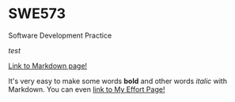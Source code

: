# SWE573
Software Development Practice

*test*

[Link to Markdown page!](https://guides.github.com/features/mastering-markdown/)

It's very easy to make some words **bold** and other words *italic* with Markdown. 
You can even [link to My Effort Page!](https://github.com/haticeaydinn/SWE573/wiki)